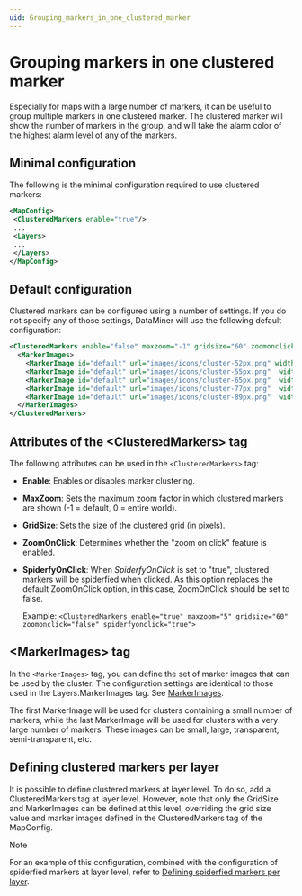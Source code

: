 ```yaml
---
uid: Grouping_markers_in_one_clustered_marker
---
```


# Grouping markers in one clustered marker

Especially for maps with a large number of markers, it can be useful to group multiple markers in one clustered marker. The clustered marker will show the number of markers in the group, and will take the alarm color of the highest alarm level of any of the markers.

## Minimal configuration

The following is the minimal configuration required to use clustered markers:

```xml
<MapConfig>
 <ClusteredMarkers enable="true"/>
 ...
 <Layers>
 ...
 </Layers>
</MapConfig>
```

## Default configuration

Clustered markers can be configured using a number of settings. If you do not specify any of those settings, DataMiner will use the following default configuration:

```xml
<ClusteredMarkers enable="false" maxzoom="-1" gridsize="60" zoomonclick="true">
  <MarkerImages>
    <MarkerImage id="default" url="images/icons/cluster-52px.png" width="52" height="52" anchor="26,52"/>
    <MarkerImage id="default" url="images/icons/cluster-55px.png"  width="55" height="55" anchor="27,55"/>
    <MarkerImage id="default" url="images/icons/cluster-65px.png"  width="65" height="65" anchor="32,65"/>
    <MarkerImage id="default" url="images/icons/cluster-77px.png"  width="77" height="77" anchor="38,77"/>
    <MarkerImage id="default" url="images/icons/cluster-89px.png"  width="89" height="89" anchor="45,89"/>
  </MarkerImages>
</ClusteredMarkers>
```

## Attributes of the \<ClusteredMarkers> tag

The following attributes can be used in the `<ClusteredMarkers>` tag:

- **Enable**: Enables or disables marker clustering.

- **MaxZoom**: Sets the maximum zoom factor in which clustered markers are shown (-1 = default, 0 = entire world).

- **GridSize**: Sets the size of the clustered grid (in pixels).

- **ZoomOnClick**: Determines whether the "zoom on click" feature is enabled.

- **SpiderfyOnClick**: When *SpiderfyOnClick* is set to "true", clustered markers will be spiderfied when clicked. As this option replaces the default ZoomOnClick option, in this case, ZoomOnClick should be set to false.

  Example: `<ClusteredMarkers enable="true" maxzoom="5" gridsize="60" zoomonclick="false" spiderfyonclick="true">`

## \<MarkerImages> tag

In the `<MarkerImages>` tag, you can define the set of marker images that can be used by the cluster. The configuration settings are identical to those used in the Layers.MarkerImages tag. See [MarkerImages](xref:MarkerImages).

The first MarkerImage will be used for clusters containing a small number of markers, while the last MarkerImage will be used for clusters with a very large number of markers. These images can be small, large, transparent, semi-transparent, etc.

## Defining clustered markers per layer

It is possible to define clustered markers at layer level. To do so, add a ClusteredMarkers tag at layer level. However, note that only the GridSize and MarkerImages can be defined at this level, overriding the grid size value and marker images defined in the ClusteredMarkers tag of the MapConfig.

> [!NOTE]
> For an example of this configuration, combined with the configuration of spiderfied markers at layer level, refer to [Defining spiderfied markers per layer](xref:Enabling_spiderfied_markers#defining-spiderfied-markers-per-layer).

